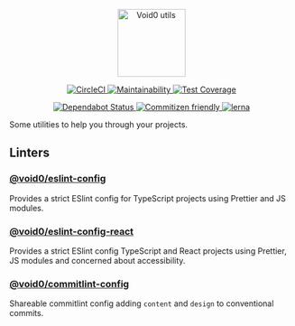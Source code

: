 <p align="center">
  <img
    alt="Void0 utils"
    height="120"
    src="https://raw.githubusercontent.com/1void0/utils/master/assets/void0-utils.png"
    width="120"
  />
</p>

<p align="center">
  <a href="https://circleci.com/gh/1void0/utils">
    <img alt="CircleCI" src="https://circleci.com/gh/1void0/utils.svg?style=shield">
  </a>
  <a href="https://codeclimate.com/github/codeclimate/codeclimate/maintainability">
    <img alt="Maintainability" src="https://api.codeclimate.com/v1/badges/a99a88d28ad37a79dbf6/maintainability">
  </a>
  <a href="https://codeclimate.com/github/1void0/utils/test_coverage">
    <img alt="Test Coverage" src="https://api.codeclimate.com/v1/badges/196af0c807b054b30c75/test_coverage">
  </a>
</p>
<p align="center">
  <a href="https://dependabot.com">
    <img alt="Dependabot Status" src="https://api.dependabot.com/badges/status?host=github&repo=1void0/utils">
  </a>
  <a href="http://commitizen.github.io/cz-cli/">
    <img alt="Commitizen friendly" src="https://img.shields.io/badge/commitizen-friendly-brightgreen.svg">
  </a>
  <a href="https://lerna.js.org/">
    <img alt="lerna" src="https://img.shields.io/badge/maintained%20with-lerna-cc00ff.svg">
  </a>
</p>

Some utilities to help you through your projects.

## Linters

### [@void0/eslint-config](./packages/eslint-config/)

Provides a strict ESlint config for TypeScript projects using Prettier and JS modules.

### [@void0/eslint-config-react](./packages/eslint-config-react/)

Provides a strict ESlint config TypeScript and React projects using Prettier, JS modules and concerned about accessibility.

### [@void0/commitlint-config](./packages/commitlint-config/)

Shareable commitlint config adding `content` and `design` to conventional commits.
